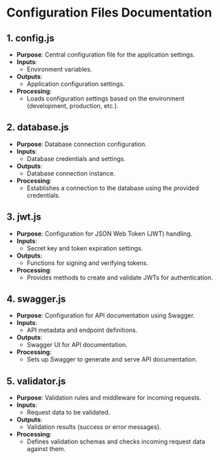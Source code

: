 # Configuration Files Documentation

## 1. config.js
- **Purpose**: Central configuration file for the application settings.
- **Inputs**: 
  - Environment variables.
- **Outputs**: 
  - Application configuration settings.
- **Processing**: 
  - Loads configuration settings based on the environment (development, production, etc.).

## 2. database.js
- **Purpose**: Database connection configuration.
- **Inputs**: 
  - Database credentials and settings.
- **Outputs**: 
  - Database connection instance.
- **Processing**: 
  - Establishes a connection to the database using the provided credentials.

## 3. jwt.js
- **Purpose**: Configuration for JSON Web Token (JWT) handling.
- **Inputs**: 
  - Secret key and token expiration settings.
- **Outputs**: 
  - Functions for signing and verifying tokens.
- **Processing**: 
  - Provides methods to create and validate JWTs for authentication.

## 4. swagger.js
- **Purpose**: Configuration for API documentation using Swagger.
- **Inputs**: 
  - API metadata and endpoint definitions.
- **Outputs**: 
  - Swagger UI for API documentation.
- **Processing**: 
  - Sets up Swagger to generate and serve API documentation.

## 5. validator.js
- **Purpose**: Validation rules and middleware for incoming requests.
- **Inputs**: 
  - Request data to be validated.
- **Outputs**: 
  - Validation results (success or error messages).
- **Processing**: 
  - Defines validation schemas and checks incoming request data against them.

